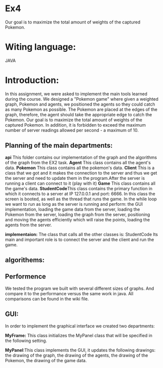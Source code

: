 # Ex4
Our goal is to maximize the total amount of weights of the captured Pokemon.
# Witing language:
JAVA
# Introduction:
In this assignment, we were asked to implement the main tools learned during the course.
We designed a "Pokemon game" where given a weighted graph, Pokemon and agents, we positioned the agents so they could catch as many Pokemon as possible. The Pokemon are placed at the edges of the graph, therefore, the agent should take the appropriate edge to catch the Pokemon. Our goal is to maximize the total amount of weights of the captured Pokemon. In addition, it is forbidden to exceed the maximum number of server readings allowed per second - a maximum of 10.

## Planning of the main departments:

**api** This folder contains our implementation of the graph and the algorithms of the graph from the EX2 task.
**Agent** This class contains all the agent's data.
**Pokemon** This class contains all the pokemon's data.
**Client** This is a class that we got and it makes the connection to the server and thus we get the server and need to update them in the program.After the server is running a client can connect to it (play with it)
**Game** This class contains all the game's data.
**StudentCode**This class contains the primary function in which it connects to a server at IP 127.0.0.1 and port: 6666.
In this class the screen is booted, as well as the thread that runs the game. In the while loop we want to run as long as the server is running and perform: the GUI implementation, loading the game data from the server, loading the Pokemon from the server, loading the graph from the server, positioning and moving the agents efficiently which will raise the points, loading the agents from the server.

**implementaion:**
The class that calls all the other classes is: StudentCode Its main and important role is to connect the server and the client and run the game.

## algorithems:

 

 
 ## Performence
 We tested the program we built with several different sizes of graphs.
 And compare it to the performance versus the same work in java.
 All comparisons can be found in the wiki file.
 
##  GUI:
In order to implement the graphical interface we created two departments:
 
**MyFrame:** This class initializes the MyPanel class that will be specified in the following setting.
 
**MyPanel**:This class implements the GUI, it updates the following drawings: the drawing of the graph, the drawing of the agents, the drawing of the Pokemon, the drawing of the game data.


